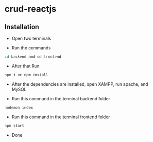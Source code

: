# crud-reactjs

## Installation

* Open two terminals

* Run the commands

```bash
cd backend and cd frontend
```
* After that Run
```bash
npm i or npm install
```
* After the dependencies are installed, open XAMPP, run apache, and MySQL

* Run this command in the terminal backend folder
```bash
nodemon index
```
* Run this command in the terminal frontend folder
```bash
npm start
```
* Done
